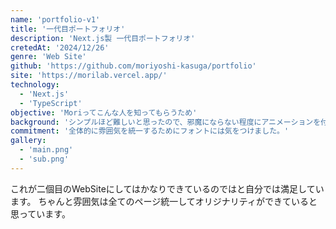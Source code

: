 ```yaml
---
name: 'portfolio-v1'
title: '一代目ポートフォリオ'
description: 'Next.js製 一代目ポートフォリオ'
cretedAt: '2024/12/26'
genre: 'Web Site'
github: 'https://github.com/moriyoshi-kasuga/portfolio'
site: 'https://morilab.vercel.app/'
technology: 
  - 'Next.js'
  - 'TypeScript'
objective: 'Moriってこんな人を知ってもらうため'
background: 'シンプルほど難しいと思ったので、邪魔にならない程度にアニメーションを付けました。'
commitment: '全体的に雰囲気を統一するためにフォントには気をつけました。'
gallery: 
  - 'main.png'
  - 'sub.png'
---
```


これが二個目のWebSiteにしてはかなりできているのではと自分では満足しています。 ちゃんと雰囲気は全てのページ統一してオリジナリティができていると思っています。
